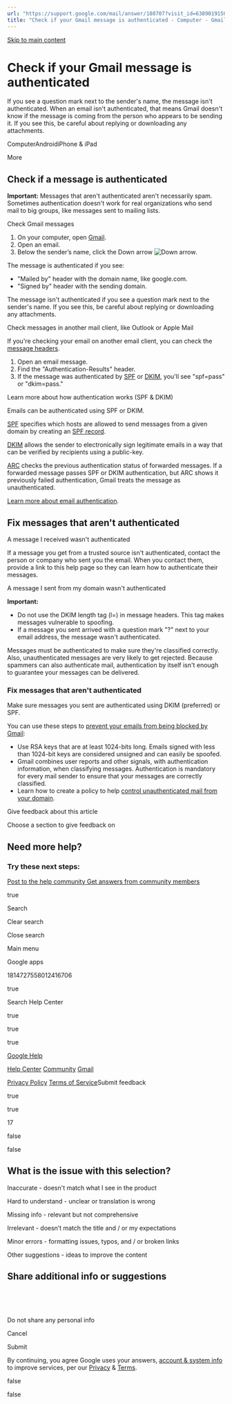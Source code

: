 ```yaml
---
url: "https://support.google.com/mail/answer/180707?visit_id=638901915082079063-1420182091&p=email_auth&hl=en&rd=1"
title: "Check if your Gmail message is authenticated - Computer - Gmail Help"
---
```


[Skip to main content](https://support.google.com/mail/answer/180707?visit_id=638901915082079063-1420182091&p=email_auth&hl=en&rd=1#search-form)

# Check if your Gmail message is authenticated

If you see a question mark next to the sender's name, the message isn't authenticated. When an email isn't authenticated, that means Gmail doesn't know if the message is coming from the person who appears to be sending it. If you see this, be careful about replying or downloading any attachments.

ComputerAndroidiPhone & iPad

More

## Check if a message is authenticated

**Important:** Messages that aren't authenticated aren't necessarily spam. Sometimes authentication doesn't work for real organizations who send mail to big groups, like messages sent to mailing lists.

Check Gmail messages

1. On your computer, open [Gmail](https://mail.google.com/).
2. Open an email.
3. Below the sender’s name, click the Down arrow ![Down arrow](https://lh3.googleusercontent.com/761l9Tdr4FKLAQCwIVVW_ALppz8oKatr-nKjOfwbeC462iImImsdRSJ8ES2D3zSsx4sB=h36).

The message is authenticated if you see:

- "Mailed by" header with the domain name, like google.com.
- "Signed by" header with the sending domain.

The message isn't authenticated if you see a question mark next to the sender's name. If you see this, be careful about replying or downloading any attachments.

Check messages in another mail client, like Outlook or Apple Mail

If you're checking your email on another email client, you can check the [message headers](https://support.google.com/mail/answer/22454).

1. Open an email message.
2. Find the "Authentication-Results" header.
3. If the message was authenticated by [SPF](https://support.google.com/a/answer/33786) or [DKIM](https://support.google.com/a/answer/174124), you'll see "spf=pass" or "dkim=pass."

Learn more about how authentication works (SPF & DKIM)

Emails can be authenticated using SPF or DKIM.

[SPF](https://support.google.com/a/answer/33786) specifies which hosts are allowed to send messages from a given domain by creating an [SPF record](https://support.google.com/a/answer/10685031).

[DKIM](https://support.google.com/a/answer/174124) allows the sender to electronically sign legitimate emails in a way that can be verified by recipients using a public-key.

[ARC](https://support.google.com/a/answer/13198639) checks the previous authentication status of forwarded messages. If a forwarded message passes SPF or DKIM authentication, but ARC shows it previously failed authentication, Gmail treats the message as unauthenticated.

[Learn more about email authentication](https://support.google.com/a/answer/10583557).

## Fix messages that aren't authenticated

A message I received wasn't authenticated

If a message you get from a trusted source isn't authenticated, contact the person or company who sent you the email. When you contact them, provide a link to this help page so they can learn how to authenticate their messages.

A message I sent from my domain wasn't authenticated

**Important:**

- Do not use the DKIM length tag (l=) in message headers. This tag makes messages vulnerable to spoofing.
- If a message you sent arrived with a question mark "?" next to your email address, the message wasn't authenticated.

Messages must be authenticated to make sure they're classified correctly. Also, unauthenticated messages are very likely to get rejected. Because spammers can also authenticate mail, authentication by itself isn't enough to guarantee your messages can be delivered.

### Fix messages that aren't authenticated

Make sure messages you sent are authenticated using DKIM (preferred) or SPF.

You can use these steps to [prevent your emails from being blocked by Gmail](https://support.google.com/mail/answer/81126):

- Use RSA keys that are at least 1024-bits long. Emails signed with less than 1024-bit keys are considered unsigned and can easily be spoofed.
- Gmail combines user reports and other signals, with authentication information, when classifying messages. Authentication is mandatory for every mail sender to ensure that your messages are correctly classified.
- Learn how to create a policy to help [control unauthenticated mail from your domain](https://support.google.com/mail/answer/2451690).

Give feedback about this article

Choose a section to give feedback on

## Need more help?

### Try these next steps:

[Post to the help community  Get answers from community members](https://support.google.com/mail/community?hl=en&help_center_link=COODCxI3Q2hlY2sgaWYgeW91ciBHbWFpbCBtZXNzYWdlIGlzIGF1dGhlbnRpY2F0ZWQgLSBDb21wdXRlcg)

true

Search

Clear search

Close search

Main menu

Google apps

1814727558012416706

true

Search Help Center

true

true

true

[Google Help](https://support.google.com/)

[Help Center](https://support.google.com/mail/?hl=en) [Community](https://support.google.com/mail/community?hl=en&help_center_link=COODCxI3Q2hlY2sgaWYgeW91ciBHbWFpbCBtZXNzYWdlIGlzIGF1dGhlbnRpY2F0ZWQgLSBDb21wdXRlcg) [Gmail](https://mail.google.com/?hl=en)

[Privacy Policy](https://www.google.com/intl/en/privacy.html) [Terms of Service](https://www.google.com/intl/en/policies/terms/)Submit feedback

true

true

17

false

false

## What is the issue with this selection?

Inaccurate - doesn't match what I see in the product

Hard to understand - unclear or translation is wrong

Missing info - relevant but not comprehensive

Irrelevant - doesn’t match the title and / or my expectations

Minor errors - formatting issues, typos, and / or broken links

Other suggestions - ideas to improve the content

## Share additional info or suggestions

​

​

Do not share any personal info

Cancel

Submit

By continuing, you agree Google uses your answers, [account & system info](https://support.google.com/mail/answer/180707?visit_id=638901915082079063-1420182091&p=email_auth&hl=en&rd=1#) to improve services, per our [Privacy](https://myaccount.google.com/privacypolicy?hl=en) & [Terms](https://policies.google.com/terms?hl=en).

false

false